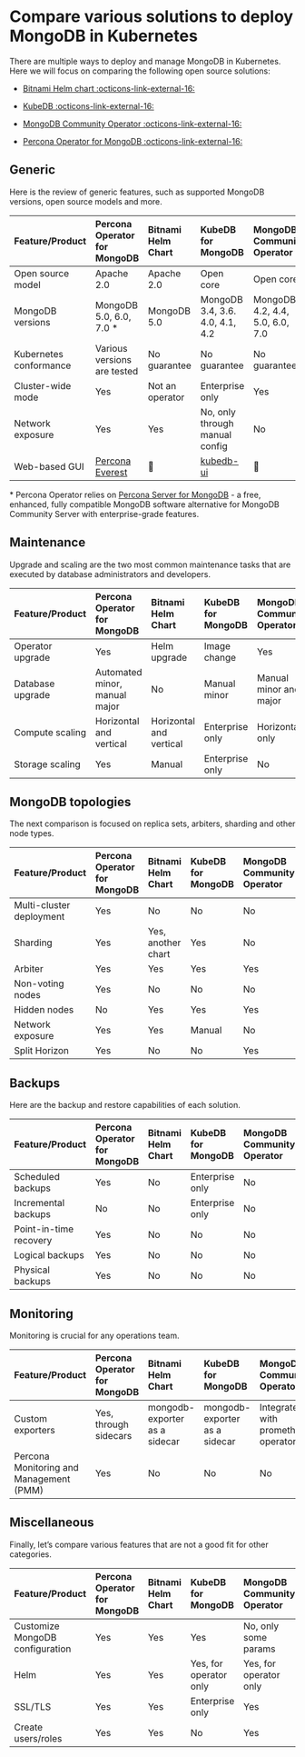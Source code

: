 # Compare various solutions to deploy MongoDB in Kubernetes

There are multiple ways to deploy and manage MongoDB in Kubernetes. Here we will focus on comparing the following open source solutions:

* [Bitnami Helm chart  :octicons-link-external-16:](https://github.com/bitnami/charts/tree/master/bitnami/mongodb)

* [KubeDB  :octicons-link-external-16:](https://github.com/kubedb)

* [MongoDB Community Operator  :octicons-link-external-16:](https://github.com/mongodb/mongodb-kubernetes-operator)

* [Percona Operator for MongoDB  :octicons-link-external-16:](https://github.com/percona/percona-server-mongodb-operator/)

## Generic

Here is the review of generic features, such as supported MongoDB versions, open source models and more.

| Feature/Product   | Percona Operator for MongoDB | Bitnami Helm Chart | KubeDB for MongoDB | MongoDB Community Operator         | MongoDB Enterprise Operator  |
|:------------------|:-----------------------------|:-------------------|:-------------------|:-----------------------------------|:-----------------------------|
| Open source model | Apache 2.0                   | Apache 2.0         | Open core          | Open core                          | Open core                    |
| MongoDB versions  | MongoDB 5.0, 6.0, 7.0 \*     | MongoDB 5.0        | MongoDB 3.4, 3.6. 4.0, 4.1, 4.2 | MongoDB 4.2, 4.4, 5.0, 6.0, 7.0| MongoDB 4.2, 4.4, 5.0, 6.0, 7.0|
| Kubernetes conformance | Various versions are tested | No guarantee   | No guarantee       | No guarantee                       | No guarantee                 |
| Cluster-wide mode | Yes                          | Not an operator    | Enterprise only    | Yes                                | Yes                          |
| Network exposure  | Yes                          | Yes                | No, only through manual config | No                     | Yes                          |
| Web-based GUI     | [Percona Everest](https://docs.percona.com/everest/index.html) | :no_entry_sign: | [kubedb-ui](https://kubedb.com/datasheet/) | :no_entry_sign:| [Ops Manager](https://www.mongodb.com/products/self-managed/enterprise-advanced/ops-manager)|

\* Percona Operator relies on [Percona Server for MongoDB](https://www.percona.com/mongodb/software/percona-server-for-mongodb) - a free, enhanced, fully compatible MongoDB software alternative for MongoDB Community Server with enterprise-grade features.

## Maintenance

Upgrade and scaling are the two most common maintenance tasks that are executed by database administrators and developers.

| Feature/Product   | Percona Operator for MongoDB | Bitnami Helm Chart | KubeDB for MongoDB | MongoDB Community Operator        | MongoDB Enterprise Operator       |
|:------------------|:-----------------------------|:-------------------|:-------------------|:----------------------------------|:----------------------------------|
| Operator upgrade  | Yes                          | Helm upgrade       | Image change       | Yes                               | Yes                               |
| Database upgrade  | Automated minor, manual major| No                 | Manual minor       | Manual minor and major            | Yes                               |
| Compute scaling   | Horizontal and vertical      | Horizontal and vertical | Enterprise only | Horizontal only                 | Yes                               |
| Storage scaling   | Yes                          | Manual             | Enterprise only    | No                                | Yes                               |

## MongoDB topologies

The next comparison is focused on replica sets, arbiters, sharding and other node types.

| Feature/Product   | Percona Operator for MongoDB | Bitnami Helm Chart | KubeDB for MongoDB | MongoDB Community Operator        | MongoDB Enterprise Operator       |
|:------------------|:-----------------------------|:-------------------|:-------------------|:----------------------------------|:----------------------------------|
| Multi-cluster deployment | Yes                   | No                 | No                 | No                                | Yes                               |
| Sharding          | Yes                          | Yes, another chart | Yes                | No                                | Yes                               |
| Arbiter           | Yes                          | Yes                | Yes                | Yes                               | Yes                               |
| Non-voting nodes  | Yes                          | No                 | No                 | No                                | Yes                               |
| Hidden nodes      | No                           | Yes                | Yes                | Yes                               | Yes                               |
| Network exposure  | Yes                          | Yes                | Manual             | No                                | Yes                               |
| Split Horizon     | Yes                          | No                 | No                 | Yes                               | Yes                               |

## Backups

Here are the backup and restore capabilities of each solution.

| Feature/Product   | Percona Operator for MongoDB | Bitnami Helm Chart | KubeDB for MongoDB | MongoDB Community Operator        | MongoDB Enterprise Operator       |
|:------------------|:-----------------------------|:-------------------|:-------------------|:----------------------------------|:----------------------------------|
| Scheduled backups | Yes                          | No                 | Enterprise only    | No                                | Yes                               |
| Incremental backups | No                         | No                 | Enterprise only    | No                                | No                                |
| Point-in-time recovery | Yes                     | No                 | No                 | No                                | Yes                               |
| Logical backups | Yes                            | No                 | No                 | No                                | Yes                               |
| Physical backups | Yes                           | No                 | No                 | No                                | Yes                               |

## Monitoring

Monitoring is crucial for any operations team.

| Feature/Product   | Percona Operator for MongoDB | Bitnami Helm Chart | KubeDB for MongoDB | MongoDB Community Operator        | MongoDB Enterprise Operator       |
|:------------------|:-----------------------------|:-------------------|:-------------------|:----------------------------------|:----------------------------------|
| Custom exporters  | Yes, through sidecars        | mongodb-exporter as a sidecar | mongodb-exporter as a sidecar | Integrate with prometheus operator |  Integrate with prometheus operator | 
| Percona Monitoring and Management (PMM) | Yes    | No                 | No                 | No                                | No                                |

## Miscellaneous

Finally, let’s compare various features that are not a good fit for other categories.

| Feature/Product   | Percona Operator for MongoDB | Bitnami Helm Chart | KubeDB for MongoDB | MongoDB Community Operator        | MongoDB Enterprise Operator       |
|:------------------|:-----------------------------|:-------------------|:-------------------|:----------------------------------|:----------------------------------|
| Customize MongoDB configuration | Yes            | Yes                | Yes                | No, only some params              | No, only some params              |
| Helm              | Yes                          | Yes                | Yes, for operator only | Yes, for operator only        | Yes, for operator only            |
| SSL/TLS           | Yes                          | Yes                | Enterprise only    | Yes                               | Yes                               |
| Create users/roles| Yes                          | Yes                | No                 | Yes                               | Yes                               |
